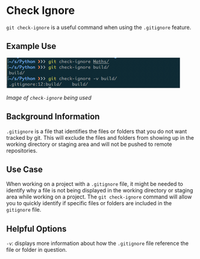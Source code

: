 # Check Ignore

`git check-ignore` is a useful command when using the `.gitignore` feature.

## Example Use

![img](example-chk-ig.png)

_Image of `check-ignore` being used_

## Background Information

`.gitignore` is a file that identifies the files or folders that you do not want tracked by git. This will exclude the files and folders from showing up in the working directory or staging area and will not be pushed to remote repositories.

## Use Case

When working on a project with a `.gitignore` file, it might be needed to identify why a file is not being displayed in the working directory or staging area while working on a project. The `git check-ignore` command will allow you to quickly identify if specific files or folders are included in the `gitignore` file.

## Helpful Options

`-v`: displays more information about how the `.gitignore` file reference the file or folder in question.
